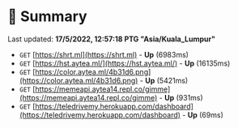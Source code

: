 # 📖 Summary
Last updated: **17/5/2022, 12:57:18 PTG "Asia/Kuala_Lumpur"**

- `GET` [https://shrt.ml](https://shrt.ml) - **Up** (6983ms)
- `GET` [https://hst.aytea.ml/](https://hst.aytea.ml/) - **Up** (16135ms)
- `GET` [https://color.aytea.ml/4b31d6.png](https://color.aytea.ml/4b31d6.png) - **Up** (5421ms)
- `GET` [https://memeapi.aytea14.repl.co/gimme](https://memeapi.aytea14.repl.co/gimme) - **Up** (931ms)
- `GET` [https://teledrivemy.herokuapp.com/dashboard](https://teledrivemy.herokuapp.com/dashboard) - **Up** (69ms)
